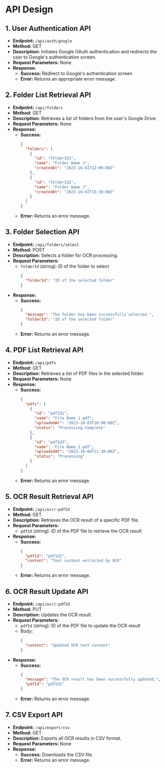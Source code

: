 # API Design

## 1. User Authentication API
- **Endpoint:** `/api/auth/google`
- **Method:** GET
- **Description:** Initiates Google OAuth authentication and redirects the user to Google's authentication screen.
- **Request Parameters:** None
- **Response:**
  - **Success:** Redirect to Google's authentication screen
  - **Error:** Returns an appropriate error message.

## 2. Folder List Retrieval API
- **Endpoint:** `/api/folders`
- **Method:** GET
- **Description:** Retrieves a list of folders from the user's Google Drive.
- **Request Parameters:** None
- **Response:**
  - **Success:**
    ```json
    {
      "folders": [
        {
          "id": "folderId1",
          "name": "Folder Name 1",
          "createdAt": "2023-10-01T12:00:00Z"
        },
        {
          "id": "folderId2",
          "name": "Folder Name 2",
          "createdAt": "2023-10-02T15:30:00Z"
        }
      ]
    }
    ```
  - **Error:** Returns an error message.

## 3. Folder Selection API
- **Endpoint:** `/api/folders/select`
- **Method:** POST
- **Description:** Selects a folder for OCR processing.
- **Request Parameters:**
  - `folderId` (string): ID of the folder to select
    ```json
    {
      "folderId": "ID of the selected folder"
    }
    ```
- **Response:**
  - **Success:**
    ```json
    {
      "message": "The folder has been successfully selected.",
      "folderId": "ID of the selected folder"
    }
    ```
  - **Error:** Returns an error message.

## 4. PDF List Retrieval API
- **Endpoint:** `/api/pdfs`
- **Method:** GET
- **Description:** Retrieves a list of PDF files in the selected folder.
- **Request Parameters:** None
- **Response:**
  - **Success:**
    ```json
    {
      "pdfs": [
        {
          "id": "pdfId1",
          "name": "File Name 1.pdf",
          "uploadedAt": "2023-10-03T10:00:00Z",
          "status": "Processing Complete"
        },
        {
          "id": "pdfId2",
          "name": "File Name 2.pdf",
          "uploadedAt": "2023-10-04T11:30:00Z",
          "status": "Processing"
        }
      ]
    }
    ```
  - **Error:** Returns an error message.

## 5. OCR Result Retrieval API
- **Endpoint:** `/api/ocr/:pdfId`
- **Method:** GET
- **Description:** Retrieves the OCR result of a specific PDF file.
- **Request Parameters:**
  - `pdfId` (string): ID of the PDF file to retrieve the OCR result
- **Response:**
  - **Success:**
    ```json
    {
      "pdfId": "pdfId1",
      "content": "Text content extracted by OCR"
    }
    ```
  - **Error:** Returns an error message.

## 6. OCR Result Update API
- **Endpoint:** `/api/ocr/:pdfId`
- **Method:** PUT
- **Description:** Updates the OCR result.
- **Request Parameters:**
  - `pdfId` (string): ID of the PDF file to update the OCR result
  - Body:
    ```json
    {
      "content": "Updated OCR text content"
    }
    ```
- **Response:**
  - **Success:**
    ```json
    {
      "message": "The OCR result has been successfully updated.",
      "pdfId": "pdfId1"
    }
    ```
  - **Error:** Returns an error message.

## 7. CSV Export API
- **Endpoint:** `/api/export/csv`
- **Method:** GET
- **Description:** Exports all OCR results in CSV format.
- **Request Parameters:** None
- **Response:**
  - **Success:** Downloads the CSV file.
  - **Error:** Returns an error message.